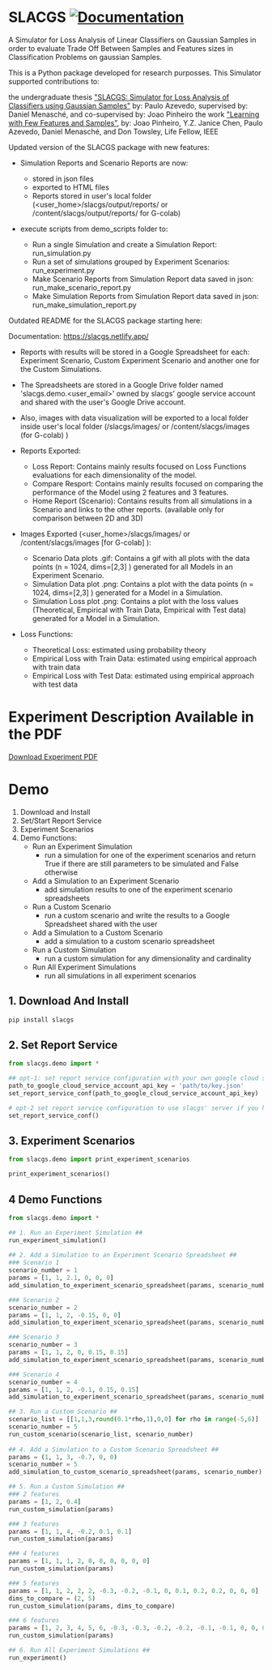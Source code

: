 # SLACGS [![Documentation](https://img.shields.io/badge/docs-available-brightgreen)](https://slacgs.netlify.app/)

A Simulator for Loss Analysis of Linear Classifiers on Gaussian Samples in order to evaluate Trade Off Between Samples and Features sizes in Classification Problems on gaussian Samples.

This is a Python package developed for research purposses. This Simulator supported contributions to: 

the undergraduate thesis ["SLACGS: Simulator for Loss Analysis of Classifiers using Gaussian Samples"](./slacgs.pdf) by: Paulo Azevedo, supervised by: Daniel Menasché, and co-supervised by: Joao Pinheiro
the work ["Learning with Few Features and Samples"](./learning_with_few_features_and_samples.pdf), by: Joao Pinheiro, Y.Z. Janice Chen, Paulo Azevedo, Daniel Menasché, and Don Towsley, Life Fellow, IEEE


Updated version of the SLACGS package with new features:

* Simulation Reports and Scenario Reports are now: 
  - stored in json files
  - exported to HTML files
  - Reports stored in user's local folder (<user_home>/slacgs/output/reports/ or /content/slacgs/output/reports/ for G-colab)

* execute scripts from demo_scripts folder to:
  - Run a single Simulation and create a Simulation Report: run_simulation.py
  - Run a set of simulations grouped by Experiment Scenarios: run_experiment.py
  - Make Scenario Reports from Simulation Report data saved in json: run_make_scenario_report.py
  - Make Simulation Reports from Simulation Report data saved in json: run_make_simulation_report.py


Outdated README for the SLACGS package starting here:

Documentation: https://slacgs.netlify.app/

* Reports with results will be stored in a Google Spreadsheet for each:  Experiment Scenario, Custom Experiment Scenario	and another one for the Custom Simulations.
* The Spreadsheets are stored in a Google Drive folder named 'slacgs.demo.<user_email>'	owned by slacgs' google service	account and shared with the user's Google Drive account.
* Also, images with data visualization will be exported to a local folder inside user's local folder (<user>/slacgs/images/ or /content/slacgs/images (for G-colab) )

* Reports Exported:
  - Loss Report: Contains mainly results focused on Loss Functions evaluations for each dimensionality of the model.
  - Compare Resport: Contains mainly results focused on comparing the performance of the Model using 2 features and 3 features.
  - Home Report (Scenario): Contains results from all simulations in a Scenario and links to the other reports. (available only for comparison between 2D and 3D)

* Images Exported (<user_home>/slacgs/images/ or /content/slacgs/images [for G-colab] ):
  - Scenario Data plots .gif: Contains a gif with all plots with the data points (n = 1024, dims=[2,3] ) generated for all Models in an Experiment Scenario.
  - Simulation Data plot .png: Contains a plot with the data points (n = 1024, dims=[2,3] ) generated for a Model in a Simulation.
  - Simulation Loss plot .png: Contains a plot with the loss values (Theoretical, Empirical with Train Data, Empirical with Test data) generated for a Model in a Simulation.

* Loss Functions:
  - Theoretical Loss: estimated using probability theory
  - Empirical Loss with Train Data: estimated using empirical approach with train data
  - Empirical Loss with Test Data: estimated using empirical approach with test data


# Experiment Description Available in the PDF

[Download Experiment PDF](./slacgs.pdf)

# Demo

1. Download and Install
2. Set/Start Report Service
3. Experiment Scenarios
4. Demo Functions:
    * Run an Experiment Simulation
      * run a simulation for one of the experiment scenarios and return True if there are still parameters to be simulated and False otherwise
    * Add a Simulation to an Experiment Scenario
      * add simulation results to one of the experiment scenario spreadsheets
    * Run a Custom Scenario
      * run a custom scenario and write the results to a Google Spreadsheet shared with the user
    * Add a Simulation to a Custom Scenario
      * add a simulation to a custom scenario spreadsheet
    * Run a Custom Simulation
      * run a custom simulation for any dimensionality and cardinality
    * Run All Experiment Simulations
      * run all simulations in all experiment scenarios


## 1. Download And Install

```bash
pip install slacgs
```

## 2. Set Report Service 

```python
from slacgs.demo import *

## opt-1: set report service configuration with your own google cloud service account key file
path_to_google_cloud_service_account_api_key = 'path/to/key.json'
set_report_service_conf(path_to_google_cloud_service_account_api_key)

# opt-2 set report service configuration to use slacgs' server if you have the access password
set_report_service_conf()

```

## 3. Experiment Scenarios

```python
from slacgs.demo import print_experiment_scenarios

print_experiment_scenarios()
```

## 4 Demo Functions

```python
from slacgs.demo import *

## 1. Run an Experiment Simulation ##
run_experiment_simulation()
  
## 2. Add a Simulation to an Experiment Scenario Spreadsheet ##
### Scenario 1
scenario_number = 1
params = [1, 1, 2.1, 0, 0, 0]
add_simulation_to_experiment_scenario_spreadsheet(params, scenario_number)

### Scenario 2
scenario_number = 2
params = [1, 1, 2, -0.15, 0, 0]
add_simulation_to_experiment_scenario_spreadsheet(params, scenario_number)

### Scenario 3
scenario_number = 3
params = [1, 1, 2, 0, 0.15, 0.15]
add_simulation_to_experiment_scenario_spreadsheet(params, scenario_number)

### Scenario 4
scenario_number = 4
params = [1, 1, 2, -0.1, 0.15, 0.15]
add_simulation_to_experiment_scenario_spreadsheet(params, scenario_number)

## 3. Run a Custom Scenario ##
scenario_list = [[1,1,3,round(0.1*rho,1),0,0] for rho in range(-5,6)]
scenario_number = 5
run_custom_scenario(scenario_list, scenario_number)
  
## 4. Add a Simulation to a Custom Scenario Spreadsheet ##
params = (1, 1, 3, -0.7, 0, 0)
scenario_number = 5
add_simulation_to_custom_scenario_spreadsheet(params, scenario_number)

## 5. Run a Custom Simulation ##
### 2 features
params = [1, 2, 0.4]
run_custom_simulation(params)

### 3 features
params = [1, 1, 4, -0.2, 0.1, 0.1]
run_custom_simulation(params)

### 4 features
params = [1, 1, 1, 2, 0, 0, 0, 0, 0, 0]
run_custom_simulation(params)

### 5 features
params = [1, 1, 2, 2, 2, -0.3, -0.2, -0.1, 0, 0.1, 0.2, 0.2, 0, 0, 0]
dims_to_compare = (2, 5)
run_custom_simulation(params, dims_to_compare)

### 6 features
params = [1, 2, 3, 4, 5, 6, -0.3, -0.3, -0.2, -0.2, -0.1, -0.1, 0, 0, 0.1, 0.1, 0.2, 0.2, 0.3, 0.3, 0.4]
run_custom_simulation(params)

## 6. Run All Experiment Simulations ##
run_experiment()

```



